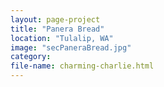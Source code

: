 ```yaml
---
layout: page-project
title: "Panera Bread"
location: "Tulalip, WA"
image: "secPaneraBread.jpg"
category:
file-name: charming-charlie.html
---
```



